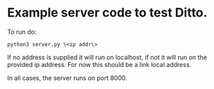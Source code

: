 # Example server code to test Ditto.

To run do:

```
python3 server.py \<ip addr\>
```

If no address is supplied it will run on localhost, if not it will run on the provided ip address. For now this should be a link local address.

In all cases, the server runs on port 8000.
